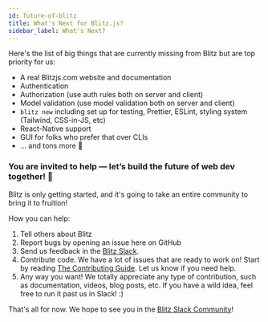 ```yaml
---
id: future-of-blitz
title: What's Next for Blitz.js?
sidebar_label: What's Next?
---
```


Here's the list of big things that are currently missing from Blitz but are top priority for us:

- A real Blitzjs.com website and documentation
- Authentication
- Authorization (use auth rules both on server and client)
- Model validation (use model validation both on server and client)
- `blitz new` including set up for testing, Prettier, ESLint, styling system (Tailwind, CSS-in-JS, etc)
- React-Native support
- GUI for folks who prefer that over CLIs
- ... and tons more 🙂

### You are invited to help — let’s build the future of web dev together! 🤝

Blitz is only getting started, and it's going to take an entire community to bring it to fruition!

How you can help:

1. Tell others about Blitz
2. Report bugs by opening an issue here on GitHub
3. Send us feedback in the [Blitz Slack](https://slack.blitzjs.com).
4. Contribute code. We have a lot of issues that are ready to work on! Start by reading [The Contributing Guide](contributing/how-to-contribute.md). Let us know if you need help.
5. Any way you want! We totally appreciate any type of contribution, such as documentation, videos, blog posts, etc. If you have a wild idea, feel free to run it past us in Slack! :)

That's all for now. We hope to see you in the [Blitz Slack Community](https://slack.blitzjs.com)!
